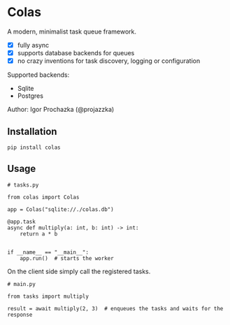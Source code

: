 # Colas

A modern, minimalist task queue framework.

  - [x] fully async
  - [x] supports database backends for queues
  - [x] no crazy inventions for task discovery, logging or configuration

Supported backends:
  - Sqlite
  - Postgres

Author: Igor Prochazka (@projazzka)

## Installation

```
pip install colas
```

## Usage

```
# tasks.py

from colas import Colas

app = Colas("sqlite://./colas.db")

@app.task
async def multiply(a: int, b: int) -> int:
    return a * b


if __name__ == "__main__":
    app.run()  # starts the worker
```

On the client side simply call the registered tasks.
```
# main.py

from tasks import multiply

result = await multiply(2, 3)  # enqueues the tasks and waits for the response
```
